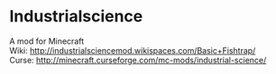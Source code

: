 Industrialscience
=================

A mod for Minecraft         
Wiki: http://industrialsciencemod.wikispaces.com/Basic+Fishtrap/   
Curse: http://minecraft.curseforge.com/mc-mods/industrial-science/
